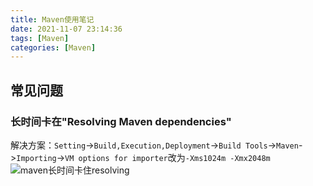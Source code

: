 ```yaml
---
title: Maven使用笔记
date: 2021-11-07 23:14:36
tags: [Maven]
categories: [Maven]
---
```



## 常见问题
### 长时间卡在"Resolving Maven dependencies"
解决方案：`Setting`->`Build,Execution,Deployment`->`Build Tools`->`Maven`->`Importing`->`VM options for importer`改为`-Xms1024m -Xmx2048m`
![maven长时间卡住resolving](/images/maven长时间卡住resolving.png)